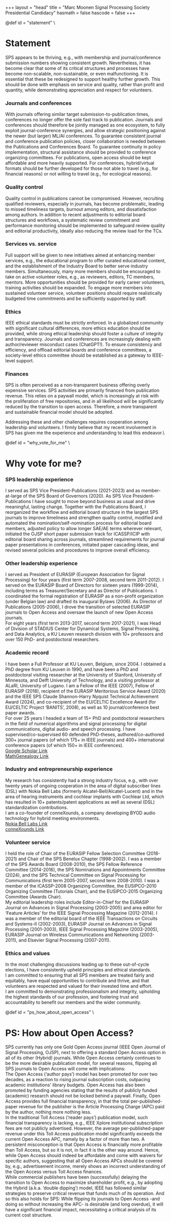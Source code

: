 +++
layout = "head"
title = "Marc Moonen Signal Processing Society Presidential Candidacy"
hasmath = false
hascode = false
+++

@def id = "statement"
\

# Statement

SPS appears to be thriving, e.g., with membership and journal/conference submission numbers showing consistent growth. Nevertheless, it has become clear that some of its critical structures and processes have become non-scalable, non-sustainable, or even malfunctioning. It is essential that these be redesigned to support healthy further growth. This should be done with emphasis on service and quality, rather than profit and quantity, while demonstrating appreciation and respect for volunteers. 
 
### Journals and conferences
With journals offering similar target submission-to-publication times, conferences no longer offer the sole fast track to publication. Journals and conferences should therefore be jointly managed as one ecosystem, to fully exploit journal-conference synergies, and allow strategic positioning against the newer (but larger) ML/AI conferences. To guarantee consistent journal and conference publication policies, closer collaboration is needed between the Publications and Conferences Board. To guarantee continuity in policy implementation, structural assistance should be provided to conference organizing committees. For publications, open access should be kept affordable and more heavily supported. For conferences, hybrid/virtual formats should be further developed for those not able to travel (e.g., for financial reasons) or not willing to travel (e.g., for ecological reasons).
 
### Quality control
Quality control in publications cannot be compromised. However, recruiting qualified reviewers, especially in journals, has become problematic, leading to missed timeliness targets, burnout among editors, and dissatisfaction among authors. In addition to recent adjustments to editorial board structures and workflows, a systematic review commitment and performance monitoring should be implemented to safeguard review quality and editorial productivity, ideally also reducing the review load for the TCs.
 
### Services vs. service
Full support will be given to new initiatives aimed at enhancing member services, e.g., the educational program to offer curated educational content, and the establishment of the Industry Board to better serve industry members. Simultaneously, many more members should be encouraged to take on active volunteer roles, e.g., as reviewers, editors, TC members, mentors. More opportunities should be provided for early career volunteers, training activities should be expanded. To engage more members into sustained volunteer service, volunteer positions should require realistically budgeted time commitments and be sufficiently supported by staff.
 
### Ethics
IEEE ethical standards must be strictly enforced. In a globalized community with significant cultural differences, more ethics education should be provided, while strong ethical leadership should foster a culture of integrity and transparency. Journals and conferences are increasingly dealing with author/reviewer misconduct cases (ChatGPT!). To ensure consistency and efficiency, and offload editorial boards and conference committees, a society-level ethics committee should be established as a gateway to IEEE-level support. 
 
### Finances
SPS is often perceived as a non-transparent business offering overly expensive services. SPS activities are primarily financed from publication revenue. This relies on a paywall model, which is increasingly at risk with the proliferation of free repositories, and in all likelihood will be significantly reduced by the transition to open access. Therefore, a more transparent and sustainable financial model should be adopted.
 
Addressing these and other challenges requires cooperation among leadership and volunteers. I firmly believe that my recent involvement in SPS has given me the experience and understanding to lead this endeavor.\

@def id = "why_vote_for_me"
\

# Why vote for me?

### SPS leadership experience
I served as SPS Vice President-Publications (2021-2023) and as member-at-large of the SPS Board of Governors (2020).
As SPS Vice President-Publications I have sought to move beyond business as usual and drive meaningful, lasting change. Together with the Publications Board, I reorganized the workflow and editorial board structure in the largest SPS journals to improve timeliness and strengthen quality control, modified and automated the nomination/self-nomination process for editorial board members, adjusted policy to allow longer SAE/AE terms wherever relevant, initiated the OJSP short paper submission track for ICASSP/ICIP with editorial board sharing across journals, streamlined requirements for journal paper presentations in conferences, initiated paper cascading ideas, and revised several policies and procedures to improve overall efficiency.

### Other leadership experience 
I served as President of EURASIP (European Association for Signal Processing) for four years (first term 2007-2008, second term 2011-2012). I served on the EURASIP Board of Directors for sixteen years (1999-2014), including terms as Treasurer/Secretary and as Director of Publications.
I coordinated the formal registration of EURASIP as a non-profit organization (under Belgian law) and drafted its inaugural Bylaws (2006). As Director of Publications (2005-2006), I drove the transition of selected EURASIP journals to Open Access and oversaw the launch of new Open Access journals.\
For eight years (first term 2013-2017, second term 2017-2021), I was Head of Division of STADIUS Center for Dynamical Systems, Signal Processing, and Data Analytics, a KU Leuven research division with 10+ professors and over 150 PhD- and postdoctoral researchers.

### Academic record 
I have been a Full Professor at KU Leuven, Belgium, since 2004. I obtained a PhD degree from KU Leuven in 1990, and have been a PhD and postdoctoral visiting researcher at the University of Stanford, University of Minnesota, and Delft University of Technology, and a visiting professor at ALaRI, University of Lugano.
I am a Fellow of the IEEE (2007), Fellow of EURASIP (2018), recipient of the EURASIP Meritorious Service Award (2020) and the IEEE SPS Claude Shannon-Harry Nyquist Technical Achievement Award (2024), and co-recipient of the EU/CELTIC Excellence Award (for EU/CELTIC Project ‘BANITS’, 2008), as well as 10 journal/conference best paper awards.\
For over 25 years I headed a team of 15+ PhD and postdoctoral researchers in the field of numerical algorithms and signal processing for digital communications, digital audio- and speech processing. I have supervised/co-supervised 60 defended PhD-theses, authored/co-authored 300+ journal papers (of which 175+ in IEEE journals) and 400+ international conference papers (of which 150+ in IEEE conferences). \
[Google Scholar Link](https://scholar.google.com/citations?user=OX95yYsAAAAJ)\
[MathGenealogy Link](https://www.mathgenealogy.org/id.php?id=97319)

### Industry and entrepreneurship experience
My research has consistently had a strong industry focus, e.g., with over twenty years of ongoing cooperation in the area of digital subscriber lines (DSL) with Nokia Bell Labs (formerly Alcatel-Bell/Alcatel-Lucent) and in the area of hearing instruments and cochlear implants with Cochlear Ltd, which has resulted in 10+ patents/patent applications as well as several (DSL) standardization contributions.\
I am a co-founder of conneXounds, a company developing BYOD audio technology for hybrid meeting environments.\
[Nokia Bell Labs Link](https://www.bell-labs.com/institute/blog/ku-leuven-professor-reflects-20-years-collaboration-bell-labs/)\
[conneXounds Link](https://www.connexounds.com)

### Volunteer service
I held the role of Chair of the EURASIP Fellow Selection Committee (2018-2021) and Chair of the SPS Benelux Chapter (1998-2002). I was a member of the SPS Awards Board (2008-2010), the SPS Fellow Reference Committee (2014-2016), the SPS Nominations and Appointments Committee (2024), and the SPS Technical Committee on Signal Processing for Communications (first term 2005-2007, second term 2008-2010). I was a member of the ICASSP-2008 Organizing Committee, the EUSIPCO-2010 Organizing Committee (Tutorials Chair), and the EUSIPCO-2015 Organizing Committee (Awards Chair).\
My editorial leadership roles include Editor-in-Chief for the EURASIP Journal on Advances in Signal Processing (2003-2005) and area editor for ‘Feature Articles’ for the IEEE Signal Processing Magazine (2012-2014). I was a member of the editorial board of the IEEE Transactions on Circuits and Systems-II (2002-2003), EURASIP Journal on Advances in Signal Processing (2001-2003), IEEE Signal Processing Magazine (2003-2005), EURASIP Journal on Wireless Communications and Networking (2003-2011), and Elsevier Signal Processing (2007-2011). 

### Ethics and values
In the most challenging discussions leading up to these out-of-cycle elections, I have consistently upheld principles and ethical standards.\
I am committed to ensuring that all SPS members are treated fairly and equitably, have equal opportunities to contribute and thrive, and that volunteers are respected and valued for their invested time and effort.\
I am committed to demonstrating professionalism and integrity, upholding the highest standards of our profession, and fostering trust and accountability to benefit our members and the wider community.


@def id = "ps_how_about_open_access"
\

# PS: How about Open Access?

SPS currently has only one Gold Open Access journal (IEEE Open Journal of Signal Processing, OJSP), next to offering a standard Open Access option in all of its other (Hybrid) journals. While Open Access certainly continues to be the more desirable publication model, for several reasons, flipping all SPS journals to Open Access will come with implications:\
The Open Access (‘author pays’) model has been promoted for over two decades, as a reaction to rising journal subscription costs, outpacing academic institutions' library budgets. Open Access has also been promoted by funding agencies stating that the results of publicly funded (academic) research should not be locked behind a paywall. Finally, Open Access provides full financial transparency, in that the total per-published-paper revenue for the publisher is the Article Processing Charge (APC) paid by the author, nothing more nothing less.\
In the traditional Toll Access (‘reader pays’) publication model, such financial transparency is lacking, e.g., IEEE Xplore institutional subscription fees are not publicly advertised. However, the average per-published-paper revenue under this Toll Access publication model significantly exceeds the current Open Access APC, namely by a factor of more than two. A persistent misconception is that Open Access is financially more profitable than Toll Access, but so it is not, in fact it is the other way around. Hence, while Open Access should indeed be affordable and come with waivers for specific authors, suggesting that all Open Access APCs should be covered by, e.g., advertisement income, merely shows an incorrect understanding of the Open Access versus Toll Access finances.\
While commercial publishers have been (successfully) delaying the transition to Open Access to maximize shareholder profit, e.g., by adopting the Hybrid (a.k.a. ‘double dipping’) model, IEEE has followed similar strategies to preserve critical revenue that funds much of its operation. And so this also holds for SPS: While flipping its journals to Open Access -and doing so without increasing the APC- is desirable (and long overdue), it will have a significant financial impact, necessitating a critical analysis of its current cost structure.     

